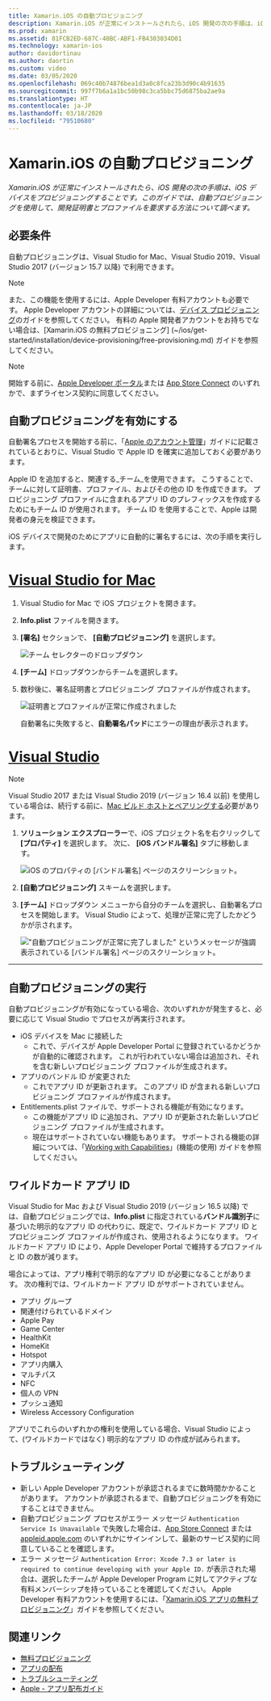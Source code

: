 ```yaml
---
title: Xamarin.iOS の自動プロビジョニング
description: Xamarin.iOS が正常にインストールされたら、iOS 開発の次の手順は、iOS デバイスをプロビジョニングすることです。 このガイドでは、自動署名を使用して、開発証明書とプロファイルを要求する方法について説明します。
ms.prod: xamarin
ms.assetid: 81FCB2ED-687C-40BC-ABF1-FB4303034D01
ms.technology: xamarin-ios
author: davidortinau
ms.author: daortin
ms.custom: video
ms.date: 03/05/2020
ms.openlocfilehash: 069c40b74876bea1d3a0c8fca23b3d90c4b91635
ms.sourcegitcommit: 997f7b6a1a1bc50b98c3ca5bbc75d6875ba2ae9a
ms.translationtype: HT
ms.contentlocale: ja-JP
ms.lasthandoff: 03/18/2020
ms.locfileid: "79510680"
---
```

# <a name="automatic-provisioning-for-xamarinios"></a>Xamarin.iOS の自動プロビジョニング

_Xamarin.iOS が正常にインストールされたら、iOS 開発の次の手順は、iOS デバイスをプロビジョニングすることです。このガイドでは、自動プロビジョニングを使用して、開発証明書とプロファイルを要求する方法について調べます。_

## <a name="requirements"></a>必要条件

自動プロビジョニングは、Visual Studio for Mac、Visual Studio 2019、Visual Studio 2017 (バージョン 15.7 以降) で利用できます。 

> [!NOTE]
> また、この機能を使用するには、Apple Developer 有料アカウントも必要です。 Apple Developer アカウントの詳細については、[デバイス プロビジョニング](~/ios/get-started/installation/device-provisioning/index.md)のガイドを参照してください。
> 有料の Apple 開発者アカウントをお持ちでない場合は、[Xamarin.iOS の無料プロビジョニング] (~/ios/get-started/installation/device-provisioning/free-provisioning.md) ガイドを参照してください。

> [!NOTE]
> 開始する前に、[Apple Developer ポータル](https://developer.apple.com/account/)または [App Store Connect](https://appstoreconnect.apple.com/) のいずれかで、まずライセンス契約に同意してください。


## <a name="enable-automatic-provisioning"></a>自動プロビジョニングを有効にする

自動署名プロセスを開始する前に、「[Apple のアカウント管理](~/cross-platform/macios/apple-account-management.md)」ガイドに記載されているとおりに、Visual Studio で Apple ID を確実に追加しておく必要があります。 

Apple ID を追加すると、関連する_チーム_を使用できます。 こうすることで、チームに対して証明書、プロファイル、およびその他の ID を作成できます。 プロビジョニング プロファイルに含まれるアプリ ID のプレフィックスを作成するためにもチーム ID が使用されます。 チーム ID を使用することで、Apple は開発者の身元を検証できます。

iOS デバイスで開発のためにアプリに自動的に署名するには、次の手順を実行します。

# <a name="visual-studio-for-mac"></a>[Visual Studio for Mac](#tab/macos)

1. Visual Studio for Mac で iOS プロジェクトを開きます。

2. **Info.plist** ファイルを開きます。

3. **[署名]** セクションで、 **[自動プロビジョニング]** を選択します。

    ![チーム セレクターのドロップダウン](automatic-provisioning-images/image2.png)

4. **[チーム]** ドロップダウンからチームを選択します。

5. 数秒後に、署名証明書とプロビジョニング プロファイルが作成されます。

    ![証明書とプロファイルが正常に作成されました](automatic-provisioning-images/image5.png)

    自動署名に失敗すると、**自動署名パッド**にエラーの理由が表示されます。

# <a name="visual-studio"></a>[Visual Studio](#tab/windows)

> [!NOTE]
> Visual Studio 2017 または Visual Studio 2019 (バージョン 16.4 以前) を使用している場合は、続行する前に、[Mac ビルド ホストとペアリングする](~/ios/get-started/installation/windows/connecting-to-mac/index.md)必要があります。

1. **ソリューション エクスプローラー**で、iOS プロジェクト名を右クリックして **[プロパティ]** を選択します。 次に、 **[iOS バンドル署名]** タブに移動します。

    ![iOS のプロパティの [バンドル署名] ページのスクリーンショット。](automatic-provisioning-images/bundle-signing-win.png)

2. **[自動プロビジョニング]** スキームを選択します。

3. **[チーム]** ドロップダウン メニューから自分のチームを選択し、自動署名プロセスを開始します。 Visual Studio によって、処理が正常に完了したかどうかが示されます。

    !["自動プロビジョニングが正常に完了しました" というメッセージが強調表示されている [バンドル署名] ページのスクリーンショット。](automatic-provisioning-images/signing-success-win.png)

-----

## <a name="run-automatic-provisioning"></a>自動プロビジョニングの実行

自動プロビジョニングが有効になっている場合、次のいずれかが発生すると、必要に応じて Visual Studio でプロセスが再実行されます。

- iOS デバイスを Mac に接続した
  - これで、デバイスが Apple Developer Portal に登録されているかどうかが自動的に確認されます。 これが行われていない場合は追加され、それを含む新しいプロビジョニング プロファイルが生成されます。
- アプリのバンドル ID が変更された
  - これでアプリ ID が更新されます。 このアプリ ID が含まれる新しいプロビジョニング プロファイルが作成されます。
- Entitlements.plist ファイルで、サポートされる機能が有効になります。
  - この機能がアプリ ID に追加され、アプリ ID が更新された新しいプロビジョニング プロファイルが生成されます。
  - 現在はサポートされていない機能もあります。 サポートされる機能の詳細については、「[Working with Capabilities](~/ios/deploy-test/provisioning/capabilities/index.md)」(機能の使用) ガイドを参照してください。

## <a name="wildcard-app-ids"></a>ワイルドカード アプリ ID

Visual Studio for Mac および Visual Studio 2019 (バージョン 16.5 以降) では、自動プロビジョニングでは、**Info.plist** に指定されている**バンドル識別子**に基づいた明示的なアプリ ID の代わりに、既定で、ワイルドカード アプリ ID とプロビジョニング プロファイルが作成され、使用されるようになります。 ワイルドカード アプリ ID により、Apple Developer Portal で維持するプロファイルと ID の数が減ります。

場合によっては、アプリ権利で明示的なアプリ ID が必要になることがあります。 次の権利では、ワイルドカード アプリ ID がサポートされていません。

- アプリ グループ
- 関連付けられているドメイン
- Apple Pay
- Game Center
- HealthKit
- HomeKit
- Hotspot
- アプリ内購入
- マルチパス
- NFC
- 個人の VPN
- プッシュ通知
- Wireless Accessory Configuration

アプリでこれらのいずれかの権利を使用している場合、Visual Studio によって、(ワイルドカードではなく) 明示的なアプリ ID の作成が試みられます。

## <a name="troubleshoot"></a>トラブルシューティング 

- 新しい Apple Developer アカウントが承認されるまでに数時間かかることがあります。 アカウントが承認されるまで、自動プロビジョニングを有効にすることはできません。
- 自動プロビジョニング プロセスがエラー メッセージ `Authentication Service Is Unavailable` で失敗した場合は、[App Store Connect](https://appstoreconnect.apple.com/) または [appleid.apple.com](https://appleid.apple.com) のいずれかにサインインして、最新のサービス契約に同意していることを確認します。
- エラー メッセージ `Authentication Error: Xcode 7.3 or later is required to continue developing with your Apple ID.` が表示された場合は、選択したチームが Apple Developer Program に対してアクティブな有料メンバーシップを持っていることを確認してください。 Apple Developer 有料アカウントを使用するには、「[Xamarin.iOS アプリの無料プロビジョニング](~/ios/get-started/installation/device-provisioning/free-provisioning.md)」ガイドを参照してください。

## <a name="related-links"></a>関連リンク

- [無料プロビジョニング](~/ios/get-started/installation/device-provisioning/free-provisioning.md)
- [アプリの配布](~/ios/deploy-test/app-distribution/index.md)
- [トラブルシューティング](~/ios/deploy-test/troubleshooting.md)
- [Apple - アプリ配布ガイド](https://developer.apple.com/library/ios/documentation/IDEs/Conceptual/AppDistributionGuide/Introduction/Introduction.html)
